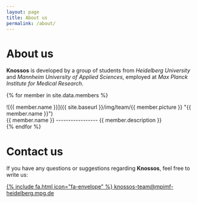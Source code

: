 ```yaml
---
layout: page
title: About us
permalink: /about/
---
```

About us
========
**Knossos** is developed by a group of students from *Heidelberg University* and *Mannheim University of Applied Sciences*, employed at *Max Planck Institute for Medical Research*.

{% for member in site.data.members %}
<section>
<div>
![{{ member.name }}]({{ site.baseurl }}/img/team/{{ member.picture }} "{{ member.name }}")
</div>

<div>
{{ member.name }}
-----------------
{{ member.description }}
</div>
</section>
{% endfor %}


Contact us
==========
If you have any questions or suggestions regarding **Knossos**, feel free to write us:

<a href="mailto:knossos-team@mpimf-heidelberg.mpg.de" class="button">{% include fa.html icon="fa-envelope" %} <span>knossos-team@mpimf-heidelberg.mpg.de</span></a>